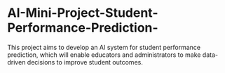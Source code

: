 # AI-Mini-Project-Student-Performance-Prediction-
This project aims to develop an AI  system for student performance prediction, which will enable educators and  administrators to make data-driven decisions to improve student  outcomes.
